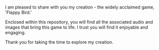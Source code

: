 I am pleased to share with you my creation - the widely acclaimed game, 'Flappy Bird.' 

Enclosed within this repository, you will find all the associated audio and images that bring this game to life. I trust you will find it enjoyable and engaging.

Thank you for taking the time to explore my creation.
